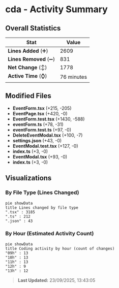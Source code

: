 # cda - Activity Summary 

## Overall Statistics

| Stat                   | Value                                                             |
| ---------------------- | ----------------------------------------------------------------- |
| **Lines Added** (➕)   | 2609                                          |
| **Lines Removed** (➖) | 831                                        |
| **Net Change** (↕)    | 1778                |
| **Active Time** (⌚)   | 76 minutes |


## Modified Files
- **EventForm.tsx** (+215, -205)
- **EventPage.tsx** (+420, -0)
- **EventForm.test.tsx** (+1430, -588)
- **eventForm.ts** (+78, -31)
- **eventForm.test.ts** (+97, -0)
- **DeleteEventModal.tsx** (+100, -7)
- **settings.json** (+43, -0)
- **EventModal.test.tsx** (+127, -0)
- **index.ts** (+3, -0)
- **EventModal.tsx** (+93, -0)
- **index.ts** (+3, -0)

## Visualizations

### By File Type (Lines Changed)

```mermaid
pie showData
title Lines changed by file type
".tsx" : 3185
".ts" : 212
".json" : 43
```

### By Hour (Estimated Activity Count)

```mermaid
pie showData
title Coding activity by hour (count of changes)
"09h" : 13
"10h" : 13
"11h" : 13
"12h" : 9
"13h" : 12
```


> **Last Updated:** 23/09/2025, 13:43:05